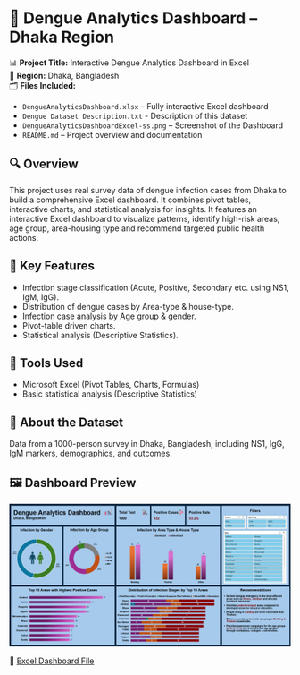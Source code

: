 # 🦟 Dengue Analytics Dashboard – Dhaka Region

📊 **Project Title:** Interactive Dengue Analytics Dashboard in Excel  
📍 **Region:** Dhaka, Bangladesh  
🗂️ **Files Included:**
- `DengueAnalyticsDashboard.xlsx` – Fully interactive Excel dashboard
- `Dengue Dataset Description.txt` - Description of this dataset
- `DengueAnalyticsDashboardExcel-ss.png` – Screenshot of the Dashboard
- `README.md` – Project overview and documentation

## 🔍 Overview
This project uses real survey data of dengue infection cases from Dhaka to build a comprehensive Excel dashboard. It combines pivot tables, interactive charts, and statistical analysis for insights. It features an interactive Excel dashboard to visualize patterns, identify high-risk areas, age group, area-housing type and recommend targeted public health actions.

## 📌 Key Features
- Infection stage classification (Acute, Positive, Secondary etc. using NS1, IgM, IgG).
- Distribution of dengue cases by Area-type & house-type.
- Infection case analysis by Age group & gender.
- Pivot-table driven charts.
- Statistical analysis (Descriptive Statistics).

## 📌 Tools Used
- Microsoft Excel (Pivot Tables, Charts, Formulas)
- Basic statistical analysis (Descriptive Statistics)

## 🧠 About the Dataset
Data from a 1000-person survey in Dhaka, Bangladesh, including NS1, IgG, IgM markers, demographics, and outcomes.

## 🖼️ Dashboard Preview
![Dashboard Screenshot](Dashboard-ss.png)

📄 [Excel Dashboard File](DengueAnalyticsDashboard.xlsx)
